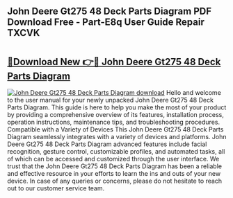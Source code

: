 ## John Deere Gt275 48 Deck Parts Diagram PDF Download Free - Part-E8q User Guide Repair TXCVK

# <h2><a href="http://dfktuu.blite.top/?on=John+Deere+Gt275+48+Deck+Parts+Diagram">🔗Download New 👉🔴 John Deere Gt275 48 Deck Parts Diagram</a></h2>

[![John Deere Gt275 48 Deck Parts Diagram download](https://i.imgur.com/lujVjoI.png)](http://dfktuu.blite.top/?on=John+Deere+Gt275+48+Deck+Parts+Diagram)
Hello and welcome to the user manual for your newly unpacked John Deere Gt275 48 Deck Parts Diagram. This guide is here to help you make the most of your product by providing a comprehensive overview of its features, installation process, operation instructions, maintenance tips, and troubleshooting procedures. Compatible with a Variety of Devices This John Deere Gt275 48 Deck Parts Diagram seamlessly integrates with a variety of devices and platforms. John Deere Gt275 48 Deck Parts Diagram advanced features include facial recognition, gesture control, customizable profiles, and automated tasks, all of which can be accessed and customized through the user interface. We trust that the John Deere Gt275 48 Deck Parts Diagram has been a reliable and effective resource in your efforts to learn the ins and outs of your new device. In case of any queries or concerns, please do not hesitate to reach out to our customer service team.
